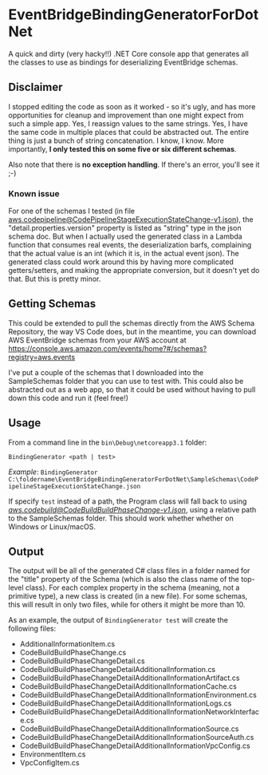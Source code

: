 # EventBridgeBindingGeneratorForDotNet

A quick and dirty (very hacky!!) .NET Core console app that generates all the classes to use as bindings for deserializing EventBridge schemas.

## Disclaimer

I stopped editing the code as soon as it worked - so it's ugly, and has more opportunities for cleanup and improvement than one might expect from such a simple app.  Yes, I reassign values to the same strings. Yes, I have the same code in multiple places that could be abstracted out. The entire thing is just a bunch of string concatenation. I know, I know. More importantly, **I only tested this on some five or six different schemas**.

Also note that there is **no exception handling**. If there's an error, you'll see it ;-)

### Known issue

For one of the schemas I tested (in file aws.codepipeline@CodePipelineStageExecutionStateChange-v1.json), the "detail.properties.version" property is listed as "string" type in the json schema doc. But when I actually used the generated class in a Lambda function that consumes real events, the deserialization barfs, complaining that the actual value is an int (which it is, in the actual event json).  The generated class could work around this by having more complicated getters/setters, and making the appropriate conversion, but it doesn't yet do that. But this is pretty minor.

## Getting Schemas

This could be extended to pull the schemas directly from the AWS Schema Repository, the way VS Code does, but in the meantime, you can download AWS EventBridge schemas from your AWS account at https://console.aws.amazon.com/events/home?#/schemas?registry=aws.events

I've put a couple of the schemas that I downloaded into the SampleSchemas folder that you can use to test with. This could also be abstracted out as a web app, so that it could be used without having to pull down this code and run it (feel free!)



## Usage

From a command line in the `bin\Debug\netcoreapp3.1` folder:
   
    BindingGenerator <path | test>

*Example*:
    `BindingGenerator C:\foldername\EventBridgeBindingGeneratorForDotNet\SampleSchemas\CodePipelineStageExecutionStateChange.json`

If specify `test` instead of a path, the Program class will fall back to using *aws.codebuild@CodeBuildBuildPhaseChange-v1.json*, using a relative path to the SampleSchemas folder. This should work whether whether on Windows or Linux/macOS.

## Output

The output will be all of the generated C# class files in a folder named for the "title" property of the Schema (which is also the class name of the top-level class).  For each complex property in the schema (meaning, not a primitive type), a new class is created (in a new file). For some schemas, this will result in only two files, while for others it might be more than 10.  

As an example, the output of `BindingGenerator test` will create the following files:

 * AdditionalInformationItem.cs
 * CodeBuildBuildPhaseChange.cs
 * CodeBuildBuildPhaseChangeDetail.cs
 * CodeBuildBuildPhaseChangeDetailAdditionalInformation.cs
 * CodeBuildBuildPhaseChangeDetailAdditionalInformationArtifact.cs
 * CodeBuildBuildPhaseChangeDetailAdditionalInformationCache.cs
 * CodeBuildBuildPhaseChangeDetailAdditionalInformationEnvironment.cs
 * CodeBuildBuildPhaseChangeDetailAdditionalInformationLogs.cs
 * CodeBuildBuildPhaseChangeDetailAdditionalInformationNetworkInterface.cs
 * CodeBuildBuildPhaseChangeDetailAdditionalInformationSource.cs
 * CodeBuildBuildPhaseChangeDetailAdditionalInformationSourceAuth.cs
 * CodeBuildBuildPhaseChangeDetailAdditionalInformationVpcConfig.cs
 * EnvironmentItem.cs
 * VpcConfigItem.cs